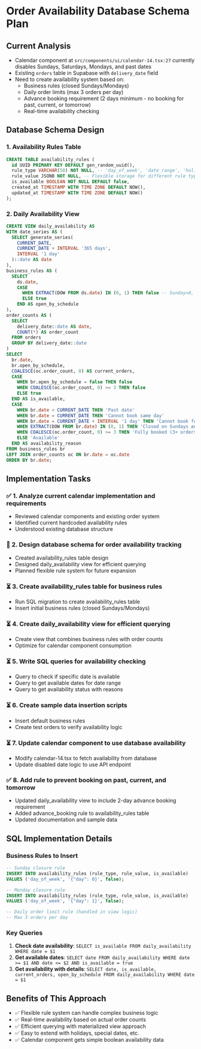 # Order Availability Database Schema Plan

## Current Analysis
- Calendar component at `src/components/ui/calendar-14.tsx:27` currently disables Sundays, Saturdays, Mondays, and past dates
- Existing `orders` table in Supabase with `delivery_date` field
- Need to create availability system based on:
  - Business rules (closed Sundays/Mondays)
  - Daily order limits (max 3 orders per day)
  - Advance booking requirement (2 days minimum - no booking for past, current, or tomorrow)
  - Real-time availability checking

## Database Schema Design

### 1. Availability Rules Table
```sql
CREATE TABLE availability_rules (
  id UUID PRIMARY KEY DEFAULT gen_random_uuid(),
  rule_type VARCHAR(50) NOT NULL, -- 'day_of_week', 'date_range', 'holiday'
  rule_value JSONB NOT NULL, -- Flexible storage for different rule types
  is_available BOOLEAN NOT NULL DEFAULT false,
  created_at TIMESTAMP WITH TIME ZONE DEFAULT NOW(),
  updated_at TIMESTAMP WITH TIME ZONE DEFAULT NOW()
);
```

### 2. Daily Availability View
```sql
CREATE VIEW daily_availability AS
WITH date_series AS (
  SELECT generate_series(
    CURRENT_DATE,
    CURRENT_DATE + INTERVAL '365 days',
    INTERVAL '1 day'
  )::date AS date
),
business_rules AS (
  SELECT 
    ds.date,
    CASE 
      WHEN EXTRACT(DOW FROM ds.date) IN (0, 1) THEN false -- Sunday=0, Monday=1
      ELSE true
    END AS open_by_schedule
),
order_counts AS (
  SELECT 
    delivery_date::date AS date,
    COUNT(*) AS order_count
  FROM orders
  GROUP BY delivery_date::date
)
SELECT 
  br.date,
  br.open_by_schedule,
  COALESCE(oc.order_count, 0) AS current_orders,
  CASE 
    WHEN br.open_by_schedule = false THEN false
    WHEN COALESCE(oc.order_count, 0) >= 3 THEN false
    ELSE true
  END AS is_available,
  CASE 
    WHEN br.date < CURRENT_DATE THEN 'Past date'
    WHEN br.date = CURRENT_DATE THEN 'Cannot book same day'
    WHEN br.date = CURRENT_DATE + INTERVAL '1 day' THEN 'Cannot book for tomorrow (2-day advance required)'
    WHEN EXTRACT(DOW FROM br.date) IN (0, 1) THEN 'Closed on Sundays and Mondays'
    WHEN COALESCE(oc.order_count, 0) >= 3 THEN 'Fully booked (3+ orders)'
    ELSE 'Available'
  END AS availability_reason
FROM business_rules br
LEFT JOIN order_counts oc ON br.date = oc.date
ORDER BY br.date;
```

## Implementation Tasks

### ✅ 1. Analyze current calendar implementation and requirements
- Reviewed calendar components and existing order system
- Identified current hardcoded availability rules
- Understood existing database structure

### 🔄 2. Design database schema for order availability tracking
- Created availability_rules table design
- Designed daily_availability view for efficient querying
- Planned flexible rule system for future expansion

### ⏳ 3. Create availability_rules table for business rules
- Run SQL migration to create availability_rules table
- Insert initial business rules (closed Sundays/Mondays)

### ⏳ 4. Create daily_availability view for efficient querying
- Create view that combines business rules with order counts
- Optimize for calendar component consumption

### ⏳ 5. Write SQL queries for availability checking
- Query to check if specific date is available
- Query to get available dates for date range
- Query to get availability status with reasons

### ⏳ 6. Create sample data insertion scripts
- Insert default business rules
- Create test orders to verify availability logic

### ⏳ 7. Update calendar component to use database availability
- Modify calendar-14.tsx to fetch availability from database
- Update disabled date logic to use API endpoint

### ✅ 8. Add rule to prevent booking on past, current, and tomorrow
- Updated daily_availability view to include 2-day advance booking requirement
- Added advance_booking rule to availability_rules table
- Updated documentation and sample data

## SQL Implementation Details

### Business Rules to Insert
```sql
-- Sunday closure rule
INSERT INTO availability_rules (rule_type, rule_value, is_available) 
VALUES ('day_of_week', '{"day": 0}', false);

-- Monday closure rule  
INSERT INTO availability_rules (rule_type, rule_value, is_available)
VALUES ('day_of_week', '{"day": 1}', false);

-- Daily order limit rule (handled in view logic)
-- Max 3 orders per day
```

### Key Queries
1. **Check date availability**: `SELECT is_available FROM daily_availability WHERE date = $1`
2. **Get available dates**: `SELECT date FROM daily_availability WHERE date >= $1 AND date <= $2 AND is_available = true`
3. **Get availability with details**: `SELECT date, is_available, current_orders, open_by_schedule FROM daily_availability WHERE date = $1`

## Benefits of This Approach
- ✅ Flexible rule system can handle complex business logic
- ✅ Real-time availability based on actual order counts
- ✅ Efficient querying with materialized view approach
- ✅ Easy to extend with holidays, special dates, etc.
- ✅ Calendar component gets simple boolean availability data